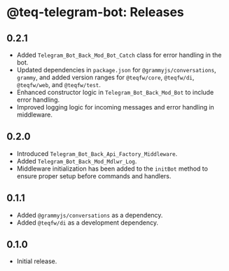 # @teq-telegram-bot: Releases

## 0.2.1

* Added `Telegram_Bot_Back_Mod_Bot_Catch` class for error handling in the bot.
* Updated dependencies in `package.json` for `@grammyjs/conversations`, `grammy`, and added version ranges for
  `@teqfw/core`, `@teqfw/di`, `@teqfw/web`, and `@teqfw/test`.
* Enhanced constructor logic in `Telegram_Bot_Back_Mod_Bot` to include error handling.
* Improved logging logic for incoming messages and error handling in middleware.

## 0.2.0

* Introduced `Telegram_Bot_Back_Api_Factory_Middleware`.
* Added `Telegram_Bot_Back_Mod_Mdlwr_Log`.
* Middleware initialization has been added to the `initBot` method to ensure proper setup before commands and handlers.

## 0.1.1

* Added `@grammyjs/conversations` as a dependency.
* Added `@teqfw/di` as a development dependency.

## 0.1.0

* Initial release.

